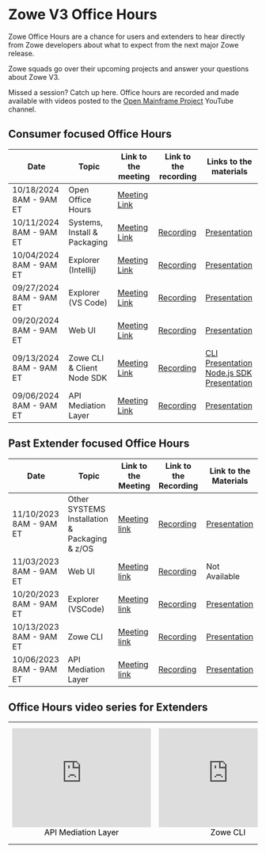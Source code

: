 # Zowe V3 Office Hours

Zowe Office Hours are a chance for users and extenders to hear directly from Zowe developers about what to expect from the next major Zowe release.

Zowe squads go over their upcoming projects and answer your questions about Zowe V3.

Missed a session? Catch up here. Office hours are recorded and made available with videos posted to the [Open Mainframe Project](https://www.youtube.com/@OpenMainframeProject) YouTube channel.

## Consumer focused Office Hours



| Date                      | Topic                          | Link to the meeting                                                                                                                                                                        | Link to the recording                                                                                                    | Links to the materials                                                                                                                                                               |
| ------------------------- | ------------------------------ | ------------------------------------------------------------------------------------------------------------------------------------------------------------------------------------------ |--------------------------------------------------------------------------------------------------------------------------|--------------------------------------------------------------------------------------------------------------------------------------------------------------------------------------|
| 10/18/2024 8AM - 9AM ET   | Open Office Hours              | [Meeting Link](https://zoom-lfx.platform.linuxfoundation.org/meeting/92746535715?password=0d6d9c4d-acab-4979-9ac1-f0a99aaa75c2)                                                               |                                                                                                                          |                                                                                                                                                                                      |
| 10/11/2024 8AM - 9AM ET   | Systems, Install & Packaging   | [Meeting Link](https://zoom-lfx.platform.linuxfoundation.org/meeting/92746535715?password=0d6d9c4d-acab-4979-9ac1-f0a99aaa75c2)                                                               | [Recording](https://zoom.us/rec/share/ogO4Ecuefp9QwLqQVg2_zqyJ1fOO2385arJ1Ug5pQNfsL4rW-743kJBt4eneqs-m.UA9GjLdNNIaZkIDU)                                                                                                            | [Presentation](https://ibm.box.com/shared/static/djno8xy478ym59fkmu5y8mb0rk1y6h4q.pptx)                                                                                                                                                                     |
| 10/04/2024 8AM - 9AM ET   | Explorer (Intellij)            | [Meeting Link](https://zoom-lfx.platform.linuxfoundation.org/meeting/92746535715?password=0d6d9c4d-acab-4979-9ac1-f0a99aaa75c2)                                                               | [Recording](https://zoom.us/rec/share/O7Da70rz1tpqyacu_haEVKiW2H-5z7KGIVMTA8s54M8oYstUsPTfUAmYKAT_7KLL.M4vBDpCmWHNfpiwn) | [Presentation](https://ibm.box.com/shared/static/8b16myv1fd41dbe3woaj7ojni8qq9z1t.pptx)                                                                                              |
| 09/27/2024 8AM - 9AM ET   | Explorer (VS Code)             | [Meeting Link](https://zoom-lfx.platform.linuxfoundation.org/meeting/92746535715?password=0d6d9c4d-acab-4979-9ac1-f0a99aaa75c2)                                                               | [Recording](https://zoom.us/rec/share/WSrYe_G-bg3_RejWg3TMzBeckSp0X4rjGyKoWQw6b9uPCBeVBrdZ4_44V9FSYCVH.HrqajES-VpB-9e9n) | [Presentation](https://ibm.box.com/shared/static/pt4fl6tk6oxnikyzdhv08m5h9l77pepj.pptx)                                                                                              |
| 09/20/2024 8AM - 9AM ET   | Web UI                         | [Meeting Link](https://zoom-lfx.platform.linuxfoundation.org/meeting/92746535715?password=0d6d9c4d-acab-4979-9ac1-f0a99aaa75c2)                                                               | [Recording](https://zoom.us/rec/share/25HTI5RzmBBbWrLbItbpWX0406Tt2kImbaJpDPAnPAObW4BLrrYmJi6X9X09VHkv.RRo1DPH9h_GFJDxC) | [Presentation](https://ibm.box.com/shared/static/xghjxsyuzyofezainfxrpnena7kyp3q2.pptx)                                                                                              |
| 09/13/2024 8AM - 9AM ET   | Zowe CLI & Client Node SDK     | [Meeting Link](https://zoom-lfx.platform.linuxfoundation.org/meeting/92746535715?password=0d6d9c4d-acab-4979-9ac1-f0a99aaa75c2)                                                               | [Recording](https://zoom.us/rec/share/ltCulqh3-PXUlUaJNYswd1Nk06l6h_pU24daQOM2RipHO-LzkyNvzaP275ze-B8.Nz3738DT-alh57jg)  | [CLI Presentation](https://ibm.box.com/shared/static/zdbaaicwak3kygtf9hdt4cq7odjx9oje.pptx) <br />[Node.js SDK Presentation](https://ibm.box.com/s/q88jnt4rfzsol8ybq6sjumu3w8bucsi7) |
| 09/06/2024 8AM - 9AM ET   | API Mediation Layer            | [Meeting Link](https://zoom-lfx.platform.linuxfoundation.org/meeting/92746535715?password=0d6d9c4d-acab-4979-9ac1-f0a99aaa75c2)                                                               | [Recording](https://zoom.us/rec/share/QOOVXWfuqf8IjCuAZgyR0O1yCEDbgLV-pZP7gU7q7RRJXuyF7h4dc3OxYBhIGc9z.7OJnf6iq55XHzP-m) | [Presentation](https://ibm.box.com/shared/static/x30uwkyat72ekuk03d1733p88l8zboy1.pptx)                                                                                              |



## Past Extender focused Office Hours

| Date                     | Topic                          | Link to the Meeting                                                                                                                           | Link to the Recording                                       | Link to the Materials                                                                                                    |
| ------------------------ | ------------------------------ | --------------------------------------------------------------------------------------------------------------------------------- | ---------------------------------------------- | ------------------------------------------------------------------------------------------------------------ |
| 11/10/2023 8AM - 9AM ET   | Other SYSTEMS Installation & Packaging & z/OS | [Meeting link](https://zoom-lfx.platform.linuxfoundation.org/meeting/93849373934?password=15f05b8e-88c9-4bf5-be2b-2a48f3120129)          | [Recording](https://youtu.be/XdU4YTcjBaw?feature=shared) | [Presentation](https://ibm.box.com/shared/static/jrc9sfdiqipyk13enskcpri32ykg8f38.pptx)                      |
| 11/03/2023 8AM - 9AM ET   | Web UI                         | [Meeting link](https://zoom-lfx.platform.linuxfoundation.org/meeting/93849373934?password=15f05b8e-88c9-4bf5-be2b-2a48f3120129)          | [Recording](https://youtu.be/xcoN3z4W_GM?feature=shared) | Not Available                                                                                               |
| 10/20/2023 8AM - 9AM ET   | Explorer (VSCode)              | [Meeting link](https://zoom-lfx.platform.linuxfoundation.org/meeting/93849373934?password=15f05b8e-88c9-4bf5-be2b-2a48f3120129)          | [Recording](https://youtu.be/Ur-yPjJyTH8?feature=shared) | [Presentation](https://ibm.box.com/s/h5nizhrgke12z63u7v1wivax126usjda)                                      |
| 10/13/2023 8AM - 9AM ET   | Zowe CLI                       | [Meeting link](https://zoom-lfx.platform.linuxfoundation.org/meeting/93849373934?password=15f05b8e-88c9-4bf5-be2b-2a48f3120129)          | [Recording](https://youtu.be/3DLV28Z3szE?feature=shared) | [Presentation](https://ibm.box.com/s/cdw0q1xnpnmm1wmtbjl3bk0esiqnfyox)                                      |
| 10/06/2023 8AM - 9AM ET   | API Mediation Layer            | [Meeting link](https://zoom-lfx.platform.linuxfoundation.org/meeting/93849373934?password=15f05b8e-88c9-4bf5-be2b-2a48f3120129)          | [Recording](https://youtu.be/6TTpRx9TyO4?feature=shared) | [Presentation](https://ibm.box.com/s/0srch736nkq0q6kcrxazt0nvgfjnxyd3)                                      |

## Office Hours video series for Extenders

<table rules="none" align="center">
	<tr>
		<td>
			<center>
<iframe width="280" height="200" src="https://www.youtube.com/embed/6TTpRx9TyO4?si=UOC6VmLjQKQTQtkB" title="YouTube video player" frameborder="0" allow="accelerometer; autoplay; clipboard-write; encrypted-media; gyroscope; picture-in-picture; web-share" allowfullscreen></iframe>
<font color="000000">API Mediation Layer</font>
			</center>
		</td>
		<td>
			<center>
<iframe width="280" height="200" src="https://www.youtube.com/embed/3DLV28Z3szE?si=smn0iOoyz25GCljv" title="YouTube video player" frameborder="0" allow="accelerometer; autoplay; clipboard-write; encrypted-media; gyroscope; picture-in-picture; web-share" allowfullscreen></iframe>
<font color="000000">Zowe CLI</font>
			</center>
		</td>
		<td>
			<center>
<iframe width="280" height="200" src="https://www.youtube.com/embed/Ur-yPjJyTH8?si=ZFYjbBwV4khI375_" title="YouTube video player" frameborder="0" allow="accelerometer; autoplay; clipboard-write; encrypted-media; gyroscope; picture-in-picture; web-share" allowfullscreen></iframe>
<font color="000000">Zowe Explorer for Visual Studio Code</font>
			</center>
		</td>
	</tr>
</table>
